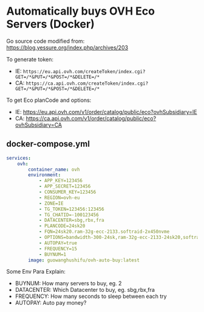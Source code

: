 # Automatically buys OVH Eco Servers (Docker)
Go source code modified from: https://blog.yessure.org/index.php/archives/203

To generate token:
- IE: `https://eu.api.ovh.com/createToken/index.cgi?GET=/*&PUT=/*&POST=/*&DELETE=/*`
- CA: `https://ca.api.ovh.com/createToken/index.cgi?GET=/*&PUT=/*&POST=/*&DELETE=/*`

To get Eco planCode and options:
- IE: https://eu.api.ovh.com/v1/order/catalog/public/eco?ovhSubsidiary=IE
- CA: https://ca.api.ovh.com/v1/order/catalog/public/eco?ovhSubsidiary=CA

## docker-compose.yml
```yaml
services:
    ovh:
        container_name: ovh
        environment:
            - APP_KEY=123456
            - APP_SECRET=123456
            - CONSUMER_KEY=123456
            - REGION=ovh-eu
            - ZONE=IE
            - TG_TOKEN=123456:123456
            - TG_CHATID=-100123456
            - DATACENTER=sbg,rbx,fra
            - PLANCODE=24sk20
            - FQN=24sk20.ram-32g-ecc-2133.softraid-2x450nvme
            - OPTIONS=bandwidth-300-24sk,ram-32g-ecc-2133-24sk20,softraid-2x450nvme-24sk20
            - AUTOPAY=true
            - FREQUENCY=15
            - BUYNUM=1
        image: guowanghushifu/ovh-auto-buy:latest
```
Some Env Para Explain:
- BUYNUM: How many servers to buy, eg. 2
- DATACENTER: Which Datacenter to buy, eg. sbg,rbx,fra
- FREQUENCY: How many seconds to sleep between each try
- AUTOPAY: Auto pay money?

